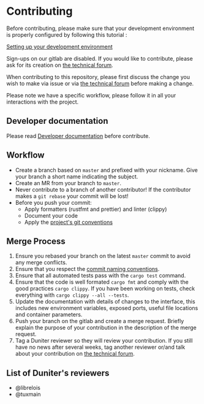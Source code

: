 # Contributing

Before contributing, please make sure that your development environment is properly configured by following this tutorial :

[Setting up your development environment]

Sign-ups on our gitlab are disabled. If you would like to contribute, please ask for its creation on [the technical forum].

When contributing to this repository, please first discuss the change you wish to make via issue or
via [the technical forum] before making a change.

Please note we have a specific workflow, please follow it in all your interactions with the project.

## Developer documentation

Please read [Developer documentation] before contribute.

## Workflow

- Create a branch based on `master` and prefixed with your nickname. Give your branch a short name indicating the subject.
- Create an MR from your branch to `master`.
- Never contribute to a branch of another contributor! If the contributor makes a `git rebase` your commit will be lost!
- Before you push your commit:
  - Apply formatters (rustfmt and prettier) and linter (clippy)
  - Document your code
  - Apply the [project's git conventions]

## Merge Process

1. Ensure you rebased your branch on the latest `master` commit to avoid any merge conflicts.
1. Ensure that you respect the [commit naming conventions].
1. Ensure that all automated tests pass with the `cargo test` command.
1. Ensure that the code is well formated `cargo fmt` and comply with the good practices `cargo clippy`. If you have been working on tests, check everything with `cargo clippy --all --tests`.
1. Update the documentation with details of changes to the interface, this includes new environment variables, exposed ports, useful file locations and container parameters.
1. Push your branch on the gitlab and create a merge request. Briefly explain the purpose of your contribution in the description of the merge request.
1. Tag a Duniter reviewer so they will review your contribution. If you still have no news after several weeks, tag another reviewer or/and talk about your contribution on [the technical forum].

## List of Duniter's reviewers

- @librelois
- @tuxmain

[commit naming conventions]: ./docs/dev/git-conventions.md#naming-commits
[Developer documentation]: ./docs/dev/index.md
[project's git conventions]: ./docs/dev/git-conventions.md
[Setting up your development environment]: ./docs/setup.md
[the technical forum]: https://forum.duniter.org
